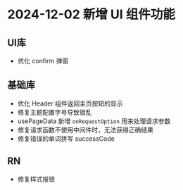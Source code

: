 # 2024-12-02 新增 UI 组件功能

## UI库

- 优化 confirm 弹窗

## 基础库

- 优化 Header 组件返回主页按钮的显示
- 修复主题配置字号导致错乱
- usePageData 新增 `onRequestOption` 用来处理请求参数
- 修复请求函数不使用中间件时，无法获得正确结果
- 修复错误的单词拼写 successCode

## RN
- 修复样式报错
